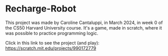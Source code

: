 # Recharge-Robot
This project was made by Caroline Cantaluppi, in March 2024, in week 0 of the CS50 Harvard University course. 
It's a game, made in scratch, where it was possible to practice programming logic.

Click in this link to see the project (and play): https://scratch.mit.edu/projects/990172779
